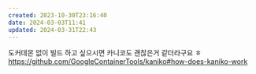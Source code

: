 ```yaml
---
created: 2023-10-30T23:16:40
date: 2024-03-03T11:41
updated: 2024-03-31T22:43
---
```

도커데몬 없이 빌드 하고 싶으시면 카니코도 괜찮은거 같더라구요 ㅎ https://github.com/GoogleContainerTools/kaniko#how-does-kaniko-work